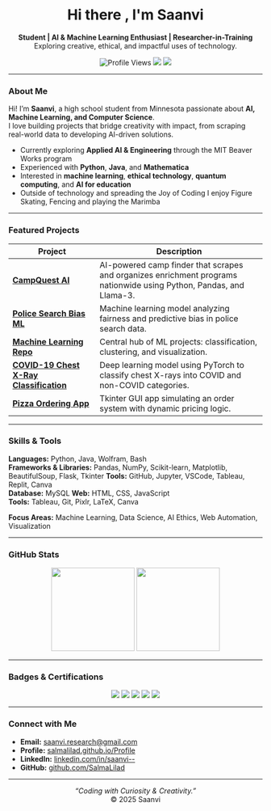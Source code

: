<h1 align="center">Hi there , I'm Saanvi</h1>
<p align="center">
  <strong>Student | AI & Machine Learning Enthusiast | Researcher-in-Training</strong><br>
  Exploring creative, ethical, and impactful uses of technology.
</p>

<p align="center">
  <img src="https://komarev.com/ghpvc/?username=salmalilad&label=Profile+Visits&color=ff4d4d&style=flat-square" alt="Profile Views"/>
  <img src="https://img.shields.io/badge/Focus-AI%20%26%20ML-red?style=flat-square"/>
  <img src="https://img.shields.io/badge/From-Minnesota-7f2aff?style=flat-square"/>
</p>

---

###  About Me
Hi! I’m **Saanvi**, a high school student from Minnesota passionate about **AI, Machine Learning, and Computer Science**.  
I love building projects that bridge creativity with impact, from scraping real-world data to developing AI-driven solutions.  

-  Currently exploring **Applied AI & Engineering** through the MIT Beaver Works program  
-  Experienced with **Python**, **Java**, and **Mathematica**  
-  Interested in **machine learning**, **ethical technology**, **quantum computing**, and **AI for education**  
-  Outside of technology and spreading the Joy of Coding I enjoy Figure Skating, Fencing and playing the Marimba

---

###  Featured Projects
| Project | Description |
|----------|--------------|
|  [**CampQuest AI**](https://github.com/SalmaLilad/CampQuest) | AI-powered camp finder that scrapes and organizes enrichment programs nationwide using Python, Pandas, and Llama-3. |
|  [**Police Search Bias ML**](https://github.com/SalmaLilad/Police-Search-ML) | Machine learning model analyzing fairness and predictive bias in police search data. |
|  [**Machine Learning Repo**](https://github.com/SalmaLilad/Machine-Learning) | Central hub of ML projects: classification, clustering, and visualization. |
|  [**COVID-19 Chest X-Ray Classification**](https://github.com/SalmaLilad/Covid19-ML-Project) | Deep learning model using PyTorch to classify chest X-rays into COVID and non-COVID categories. |
|  [**Pizza Ordering App**](https://github.com/SalmaLilad/Pizza-Ordering-Project) | Tkinter GUI app simulating an order system with dynamic pricing logic. |


---

###  Skills & Tools
**Languages:** Python, Java, Wolfram, Bash  
**Frameworks & Libraries:** Pandas, NumPy, Scikit-learn, Matplotlib, BeautifulSoup, Flask, Tkinter 
**Tools:** GitHub, Jupyter, VSCode, Tableau, Replit, Canva  
**Database:** MySQL
**Web:** HTML, CSS, JavaScript  
**Tools:** Tableau, Git, Pixlr, LaTeX, Canva 

**Focus Areas:** Machine Learning, Data Science, AI Ethics, Web Automation, Visualization  

---

###  GitHub Stats
<p align="center">
  <img src="https://github-readme-stats.vercel.app/api?username=salmalilad&show_icons=true&theme=radical&hide_border=true" height="165"/>
  <img src="https://github-readme-stats.vercel.app/api/top-langs/?username=salmalilad&layout=compact&theme=radical&hide_border=true" height="165"/>
</p>

---

###  Badges & Certifications
<p align="center">
  <img src="https://img.shields.io/badge/edX-CS50P%20Python-blue?style=flat-square"/>
  <img src="https://img.shields.io/badge/U%20of%20Michigan-Joy%20of%20Coding-maize?style=flat-square"/>
  <img src="https://img.shields.io/badge/MIT-BWSI%20Applied%20AI-red?style=flat-square"/>
  <img src="https://img.shields.io/badge/Kode%20With%20Klossy-Data%20Science-pink?style=flat-square"/>
  <img src="https://img.shields.io/badge/Wolfram-Summer%20Program-purple?style=flat-square"/>
</p>

---

###  Connect with Me
-  **Email:** [saanvi.research@gmail.com](mailto:saanvi.research@gmail.com)  
-  **Profile:** [salmalilad.github.io/Profile](https://salmalilad.github.io/Profile)  
-  **LinkedIn:** [linkedin.com/in/saanvi--](https://www.linkedin.com/in/saanvi--)  
-  **GitHub:** [github.com/SalmaLilad](https://github.com/SalmaLilad)

---

<p align="center">
  <em>“Coding with Curiosity & Creativity.”</em><br>
  © 2025 Saanvi
</p>


